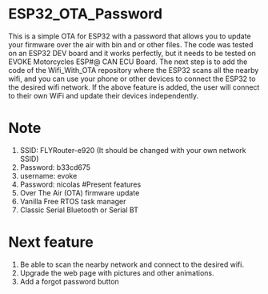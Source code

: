 # ESP32_OTA_Password
This is a simple OTA for ESP32 with a password that allows you to update your firmware over the air with bin and or other files.
The code was tested on an ESP32 DEV board and it works perfectly, but it needs to be tested on EVOKE Motorcycles ESP#@ CAN ECU Board. 
The next step is to add the code of the Wifi_With_OTA repository where the ESP32 scans all the nearby wifi, and you can use your phone or other devices to connect the ESP32 to the desired wifi network.
If the above feature is added, the user will connect to their own WiFi and update their devices independently.
# Note
1) SSID: FLYRouter-e920 (It should be changed with your own network SSID)
2) Password: b33cd675
3) username: evoke
4) Password: nicolas
#Present features
1)  Over The Air (OTA) firmware update
2)  Vanilla Free RTOS task manager
3)  Classic Serial Bluetooth or Serial BT
# Next feature 
1) Be able to scan the nearby network and connect to the desired wifi.
2) Upgrade the web page with pictures and other animations.
3) Add a forgot password button
